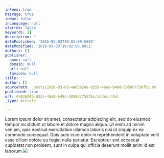 ```yaml
---
inFeed: true
hasPage: true
inNav: false
inLanguage: null
starred: false
keywords: []
description: ''
datePublished: '2016-03-03T19:03:09.680Z'
dateModified: '2016-03-03T19:02:50.895Z'
authors: []
publisher:
  name: null
  domain: null
  url: null
  favicon: null
title: ''
author: []
sourcePath: _posts/2016-03-03-4a03624a-d255-46a9-b48d-5859d7758fbc.md
published: true
url: 4a03624a-d255-46a9-b48d-5859d7758fbc/index.html
_type: Article

---
```

Lorem ipsum dolor sit amet, consectetur adipiscing elit, sed do eiusmod tempor incididunt ut labore et dolore magna aliqua. Ut enim ad minim veniam, quis nostrud exercitation ullamco laboris nisi ut aliquip ex ea commodo consequat. Duis aute irure dolor in reprehenderit in voluptate velit esse cillum dolore eu fugiat nulla pariatur. Excepteur sint occaecat cupidatat non proident, sunt in culpa qui officia deserunt mollit anim id est laborum
![](https://the-grid-user-content.s3-us-west-2.amazonaws.com/031b10a1-3607-4cd5-a522-84571a0f5321.jpg)